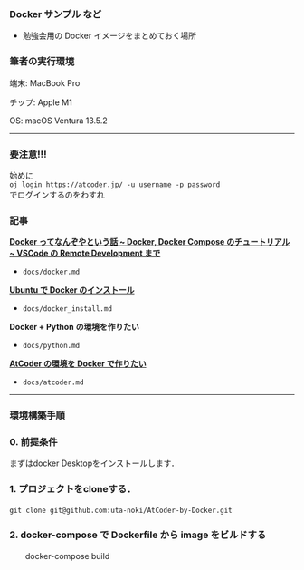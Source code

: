 ### Docker サンプル など

- 勉強会用の Docker イメージをまとめておく場所

### 筆者の実行環境
端末: MacBook Pro

チップ: Apple M1

OS: macOS Ventura 13.5.2

---
### 要注意!!!
始めに</br>
```oj login https://atcoder.jp/ -u username -p password```</br>
でログインするのをわすれ

### 記事

[**Docker ってなんぞやという話 ~ Docker, Docker Compose のチュートリアル ~ VSCode の Remote Development まで**](https://qiita.com/tf63/items/684fe4b818ecd715aed9)

- `docs/docker.md`

[**Ubuntu で Docker のインストール**](https://qiita.com/tf63/items/c21549ba44224722f301)

- `docs/docker_install.md`

**Docker + Python の環境を作りたい**

- `docs/python.md`

[**AtCoder の環境を Docker で作りたい**](https://qiita.com/tf63/items/c93c6f24d73599e637d8)

- `docs/atcoder.md`
---
### 環境構築手順
### 0. 前提条件
   まずはdocker Desktopをインストールします．
### 1. プロジェクトをcloneする．
    git clone git@github.com:uta-noki/AtCoder-by-Docker.git　
### 2. docker-compose で Dockerfile から image をビルドする
   　　docker-compose build
